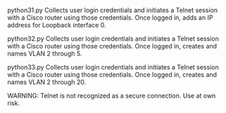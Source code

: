 python31.py
Collects user login credentials and initiates a Telnet session with a Cisco router using those credentials.
Once logged in, adds an IP address for Loopback interface 0.

python32.py
Collects user login credentials and initiates a Telnet session with a Cisco router using those credentials.
Once logged in, creates and names VLAN 2 through 5.

python33.py
Collects user login credentials and initiates a Telnet session with a Cisco router using those credentials.
Once logged in, creates and names VLAN 2 through 20.

WARNING: Telnet is not recognized as a secure connection. Use at own risk.